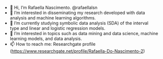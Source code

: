 - 👋 Hi, I’m Rafaella Nascimento. @rafaellalsn
- 👀 I’m interested in disseminating my research developed with data analysis and machine learning algorithms.
- 🌱 I’m currently studying symbolic data analysis (SDA) of the interval type and linear and logistic regression models.
- 💞️ I’m interested in topics such as data mining and data science, machine learning models, and data analysis.
- 📫 How to reach me: Researchgate profile (https://www.researchgate.net/profile/Rafaella-Do-Nascimento-2)

<!---
rafaellalsn/rafaellalsn is a ✨ special ✨ repository because its `README.md` (this file) appears on your GitHub profile.
You can click the Preview link to take a look at your changes.
--->
